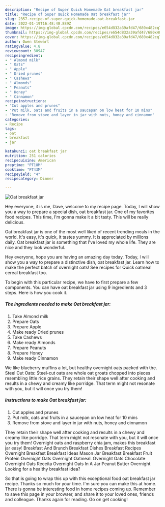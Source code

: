 ```yaml
---
description: "Recipe of Super Quick Homemade Oat breakfast jar"
title: "Recipe of Super Quick Homemade Oat breakfast jar"
slug: 2357-recipe-of-super-quick-homemade-oat-breakfast-jar
date: 2022-01-19T16:48:40.889Z
image: https://img-global.cpcdn.com/recipes/e654d832a39afd47/680x482cq70/oat-breakfast-jar-recipe-main-photo.jpg
thumbnail: https://img-global.cpcdn.com/recipes/e654d832a39afd47/680x482cq70/oat-breakfast-jar-recipe-main-photo.jpg
cover: https://img-global.cpcdn.com/recipes/e654d832a39afd47/680x482cq70/oat-breakfast-jar-recipe-main-photo.jpg
author: Owen Stewart
ratingvalue: 4.8
reviewcount: 30947
recipeingredient:
- " Almond milk"
- " Oats"
- " Apple"
- " Dried prunes"
- " Cashews"
- " Almonds"
- " Peanuts"
- " Honey"
- " Cinnamon"
recipeinstructions:
- "Cut apples and prunes"
- "Put milk, oats and fruits in a saucepan on low heat for 10 mins"
- "Remove from stove and layer in jar with nuts, honey and cinnamon"
categories:
- Recipe
tags:
- oat
- breakfast
- jar

katakunci: oat breakfast jar 
nutrition: 251 calories
recipecuisine: American
preptime: "PT18M"
cooktime: "PT43M"
recipeyield: "4"
recipecategory: Dinner

---
```



![Oat breakfast jar](https://img-global.cpcdn.com/recipes/e654d832a39afd47/680x482cq70/oat-breakfast-jar-recipe-main-photo.jpg)

Hey everyone, it is me, Dave, welcome to my recipe page. Today, I will show you a way to prepare a special dish, oat breakfast jar. One of my favorites food recipes. This time, I'm gonna make it a bit tasty. This will be really delicious.

Oat breakfast jar is one of the most well liked of recent trending meals in the world. It's easy, it's quick, it tastes yummy. It is appreciated by millions daily. Oat breakfast jar is something that I've loved my whole life. They are nice and they look wonderful.

Hey everyone, hope you are having an amazing day today. Today, I will show you a way to prepare a distinctive dish, oat breakfast jar. Learn how to make the perfect batch of overnight oats! See recipes for Quick oatmeal cereal breakfast too.


To begin with this particular recipe, we have to first prepare a few components. You can have oat breakfast jar using 9 ingredients and 3 steps. Here is how you cook it.

<!--inarticleads1-->

##### The ingredients needed to make Oat breakfast jar:

1. Take  Almond milk
1. Prepare  Oats
1. Prepare  Apple
1. Make ready  Dried prunes
1. Take  Cashews
1. Make ready  Almonds
1. Prepare  Peanuts
1. Prepare  Honey
1. Make ready  Cinnamon


We like blueberry muffins a lot, but healthy overnight oats packed with the. Steel Cut Oats: Steel-cut oats are whole oat groats chopped into pieces resembling little rice grains. They retain their shape well after cooking and results in a chewy and creamy like porridge. That term might not resonate with you, but it will once you try them! 

<!--inarticleads2-->

##### Instructions to make Oat breakfast jar:

1. Cut apples and prunes
1. Put milk, oats and fruits in a saucepan on low heat for 10 mins
1. Remove from stove and layer in jar with nuts, honey and cinnamon


They retain their shape well after cooking and results in a chewy and creamy like porridge. That term might not resonate with you, but it will once you try them! Overnight oats and raspberry chia jam, makes this breakfast jar easy! Breakfast And Brunch Breakfast Dishes Breakfast Recipes Overnight Breakfast Breakfast Ideas Mason Jar Breakfast Breakfast Fruit Protein Overnight Oats Overnight Oatmeal. Overnight Oats Chocolate Overnight Oats Receita Overnight Oats In A Jar Peanut Butter Overnight Looking for a healthy breakfast idea? 

So that is going to wrap this up with this exceptional food oat breakfast jar recipe. Thanks so much for your time. I'm sure you can make this at home. There is gonna be interesting food in home recipes coming up. Remember to save this page in your browser, and share it to your loved ones, friends and colleague. Thanks again for reading. Go on get cooking!
